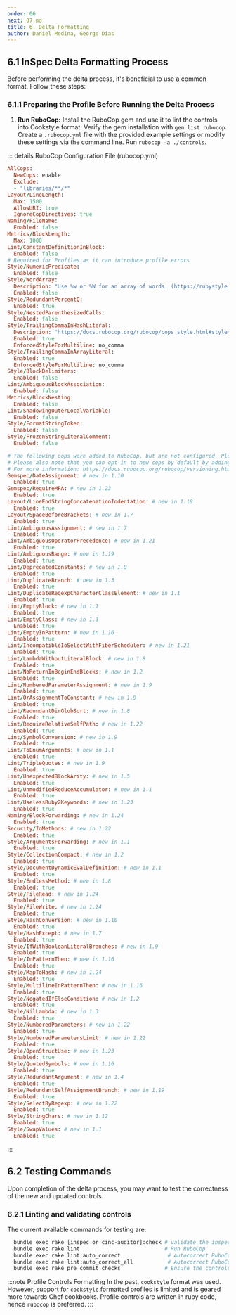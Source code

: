 ```yaml
---
order: 06
next: 07.md
title: 6. Delta Formatting
author: Daniel Medina, George Dias
---
```


## 6.1 InSpec Delta Formatting Process

Before performing the delta process, it's beneficial to use a common format. Follow these steps:

### 6.1.1 Preparing the Profile Before Running the Delta Process

1. **Run RuboCop:** Install the RuboCop gem and use it to lint the controls into Cookstyle format. Verify the gem installation with `gem list rubocop`. Create a `.rubocop.yml` file with the provided example settings or modify these settings via the command line. Run `rubocop -a ./controls`.

::: details RuboCop Configuration File (rubocop.yml)

```ruby
AllCops:
  NewCops: enable
  Exclude:
  - "libraries/**/*"
Layout/LineLength:
  Max: 1500
  AllowURI: true
  IgnoreCopDirectives: true
Naming/FileName:
  Enabled: false
Metrics/BlockLength:
  Max: 1000
Lint/ConstantDefinitionInBlock:
  Enabled: false
# Required for Profiles as it can introduce profile errors
Style/NumericPredicate:
  Enabled: false
Style/WordArray:
  Description: "Use %w or %W for an array of words. (https://rubystyle.guide#percent-w)"
  Enabled: false
Style/RedundantPercentQ:
  Enabled: true
Style/NestedParenthesizedCalls:
  Enabled: false
Style/TrailingCommaInHashLiteral:
  Description: "https://docs.rubocop.org/rubocop/cops_style.html#styletrailingcommainhashliteral"
  Enabled: true
  EnforcedStyleForMultiline: no_comma
Style/TrailingCommaInArrayLiteral:
  Enabled: true
  EnforcedStyleForMultiline: no_comma
Style/BlockDelimiters:
  Enabled: false
Lint/AmbiguousBlockAssociation:
  Enabled: false
Metrics/BlockNesting:
  Enabled: false
Lint/ShadowingOuterLocalVariable:
  Enabled: false
Style/FormatStringToken:
  Enabled: false
Style/FrozenStringLiteralComment:
  Enabled: false

# The following cops were added to RuboCop, but are not configured. Please set Enabled to either `true` or `false` in your `.rubocop.yml` file.
# Please also note that you can opt-in to new cops by default by adding this to your config:
# For more information: https://docs.rubocop.org/rubocop/versioning.html
Gemspec/DateAssignment: # new in 1.10
  Enabled: true
Gemspec/RequireMFA: # new in 1.23
  Enabled: true
Layout/LineEndStringConcatenationIndentation: # new in 1.18
  Enabled: true
Layout/SpaceBeforeBrackets: # new in 1.7
  Enabled: true
Lint/AmbiguousAssignment: # new in 1.7
  Enabled: true
Lint/AmbiguousOperatorPrecedence: # new in 1.21
  Enabled: true
Lint/AmbiguousRange: # new in 1.19
  Enabled: true
Lint/DeprecatedConstants: # new in 1.8
  Enabled: true
Lint/DuplicateBranch: # new in 1.3
  Enabled: true
Lint/DuplicateRegexpCharacterClassElement: # new in 1.1
  Enabled: true
Lint/EmptyBlock: # new in 1.1
  Enabled: true
Lint/EmptyClass: # new in 1.3
  Enabled: true
Lint/EmptyInPattern: # new in 1.16
  Enabled: true
Lint/IncompatibleIoSelectWithFiberScheduler: # new in 1.21
  Enabled: true
Lint/LambdaWithoutLiteralBlock: # new in 1.8
  Enabled: true
Lint/NoReturnInBeginEndBlocks: # new in 1.2
  Enabled: true
Lint/NumberedParameterAssignment: # new in 1.9
  Enabled: true
Lint/OrAssignmentToConstant: # new in 1.9
  Enabled: true
Lint/RedundantDirGlobSort: # new in 1.8
  Enabled: true
Lint/RequireRelativeSelfPath: # new in 1.22
  Enabled: true
Lint/SymbolConversion: # new in 1.9
  Enabled: true
Lint/ToEnumArguments: # new in 1.1
  Enabled: true
Lint/TripleQuotes: # new in 1.9
  Enabled: true
Lint/UnexpectedBlockArity: # new in 1.5
  Enabled: true
Lint/UnmodifiedReduceAccumulator: # new in 1.1
  Enabled: true
Lint/UselessRuby2Keywords: # new in 1.23
  Enabled: true
Naming/BlockForwarding: # new in 1.24
  Enabled: true
Security/IoMethods: # new in 1.22
  Enabled: true
Style/ArgumentsForwarding: # new in 1.1
  Enabled: true
Style/CollectionCompact: # new in 1.2
  Enabled: true
Style/DocumentDynamicEvalDefinition: # new in 1.1
  Enabled: true
Style/EndlessMethod: # new in 1.8
  Enabled: true
Style/FileRead: # new in 1.24
  Enabled: true
Style/FileWrite: # new in 1.24
  Enabled: true
Style/HashConversion: # new in 1.10
  Enabled: true
Style/HashExcept: # new in 1.7
  Enabled: true
Style/IfWithBooleanLiteralBranches: # new in 1.9
  Enabled: true
Style/InPatternThen: # new in 1.16
  Enabled: true
Style/MapToHash: # new in 1.24
  Enabled: true
Style/MultilineInPatternThen: # new in 1.16
  Enabled: true
Style/NegatedIfElseCondition: # new in 1.2
  Enabled: true
Style/NilLambda: # new in 1.3
  Enabled: true
Style/NumberedParameters: # new in 1.22
  Enabled: true
Style/NumberedParametersLimit: # new in 1.22
  Enabled: true
Style/OpenStructUse: # new in 1.23
  Enabled: true
Style/QuotedSymbols: # new in 1.16
  Enabled: true
Style/RedundantArgument: # new in 1.4
  Enabled: true
Style/RedundantSelfAssignmentBranch: # new in 1.19
  Enabled: true
Style/SelectByRegexp: # new in 1.22
  Enabled: true
Style/StringChars: # new in 1.12
  Enabled: true
Style/SwapValues: # new in 1.1
  Enabled: true
```

:::

## 6.2 Testing Commands

Upon completion of the delta process, you may want to test the correctness of the new and updated controls.

### 6.2.1 Linting and validating controls

The current available commands for testing are:

```sh
  bundle exec rake [inspec or cinc-auditor]:check # validate the inspec profile
  bundle exec rake lint                           # Run RuboCop
  bundle exec rake lint:auto_correct               # Autocorrect RuboCop offenses (only when it's safe)
  bundle exec rake lint:auto_correct_all           # Autocorrect RuboCop offenses (safe and unsafe)
  bundle exec rake pre_commit_checks              # Ensure the controls are ready to be committed into the repo
```

:::note Profile Controls Formatting
In the past, `cookstyle` format was used. However, support for `cookstyle` formatted profiles is limited and is geared more towards Chef cookbooks. Profile controls are written in ruby code, hence `rubocop` is preferred.
:::
